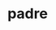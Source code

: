 ---
title: "padre"
description: "Blazing fast, advanced Padding Oracle exploit"
platforms: ["linux", "windows", "macos", "cli"]
categories: ["Web", "Crypto"]
tags: ["padding-oracle", "web-application"]
url: "https://github.com/glebarez/padre"
---
